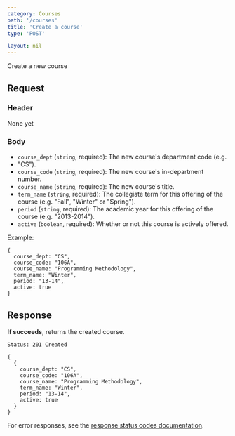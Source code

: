 ```yaml
---
category: Courses
path: '/courses'
title: 'Create a course'
type: 'POST'

layout: nil
---
```


Create a new course

## Request

### Header
None yet

### Body
* `course_dept` (`string`, required): The new course's department code (e.g.
* "CS").
* `course_code` (`string`, required): The new course's in-department number.
* `course_name` (`string`, required): The new course's title.
* `term_name` (`string`, required): The collegiate term for this offering of
  the course (e.g. "Fall", "Winter" or "Spring").
* `period` (`string`, required): The academic year for this offering of the
  course (e.g. "2013-2014").
* `active` (`boolean`, required): Whether or not this course is actively
  offered.

Example:

```
{
  course_dept: "CS",
  course_code: "106A",
  course_name: "Programming Methodology",
  term_name: "Winter",
  period: "13-14",
  active: true
}
```

## Response

**If succeeds**, returns the created course.

```Status: 201 Created```
```
{
  {
    course_dept: "CS",
    course_code: "106A",
    course_name: "Programming Methodology",
    term_name: "Winter",
    period: "13-14",
    active: true
  }
}
```

For error responses, see the [response status codes documentation](#response-status-codes).
